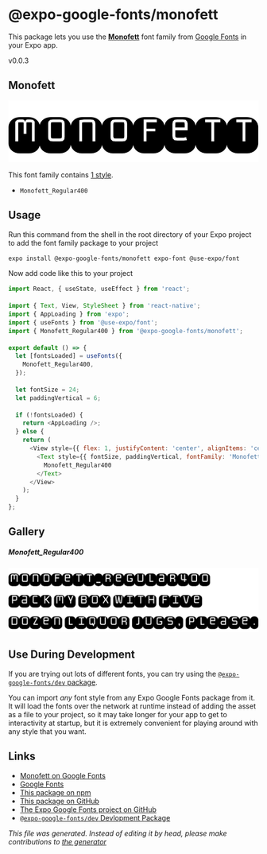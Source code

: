 # @expo-google-fonts/monofett

This package lets you use the [**Monofett**](https://fonts.google.com/specimen/Monofett) font family from [Google Fonts](https://fonts.google.com/) in your Expo app.

v0.0.3

## Monofett

![Monofett](./font-family.png)

This font family contains [1 style](#gallery).

- `Monofett_Regular400`

## Usage

Run this command from the shell in the root directory of your Expo project to add the font family package to your project
```sh
expo install @expo-google-fonts/monofett expo-font @use-expo/font
```

Now add code like this to your project
```js
import React, { useState, useEffect } from 'react';

import { Text, View, StyleSheet } from 'react-native';
import { AppLoading } from 'expo';
import { useFonts } from '@use-expo/font';
import { Monofett_Regular400 } from '@expo-google-fonts/monofett';

export default () => {
  let [fontsLoaded] = useFonts({
    Monofett_Regular400,
  });

  let fontSize = 24;
  let paddingVertical = 6;

  if (!fontsLoaded) {
    return <AppLoading />;
  } else {
    return (
      <View style={{ flex: 1, justifyContent: 'center', alignItems: 'center' }}>
        <Text style={{ fontSize, paddingVertical, fontFamily: 'Monofett_Regular400' }}>
          Monofett_Regular400
        </Text>
      </View>
    );
  }
};

```

## Gallery

##### Monofett_Regular400
![Monofett_Regular400](./ebeb36e324072bc8a4e7717f33c5c72271409af395fdf3b4f1e66b529addb881.ttf.png)


## Use During Development

If you are trying out lots of different fonts, you can try using the [`@expo-google-fonts/dev` package](https://github.com/expo/google-fonts/tree/master/font-packages/dev#readme).

You can import *any* font style from any Expo Google Fonts package from it. It will load the fonts
over the network at runtime instead of adding the asset as a file to your project, so it may take longer
for your app to get to interactivity at startup, but it is extremely convenient
for playing around with any style that you want.

## Links

- [Monofett on Google Fonts](https://fonts.google.com/specimen/Monofett)
- [Google Fonts](https://fonts.google.com/)
- [This package on npm](https://www.npmjs.com/package/@expo-google-fonts/monofett)
- [This package on GitHub](https://github.com/expo/google-fonts/tree/master/font-packages/monofett)
- [The Expo Google Fonts project on GitHub](https://github.com/expo/google-fonts)
- [`@expo-google-fonts/dev` Devlopment Package](https://github.com/expo/google-fonts/tree/master/font-packages/dev)


*This file was generated. Instead of editing it by head, please make contributions to [the generator](https://github.com/expo/google-fonts/tree/master/packages/generator)*
